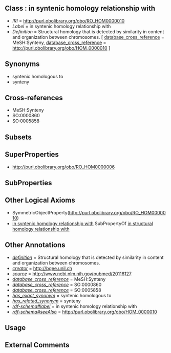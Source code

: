 
## Class : in syntenic homology relationship with

 * *IRI* = http://purl.obolibrary.org/obo/RO_HOM0000010
 * *Label* = in syntenic homology relationship with
 * *Definition* = Structural homology that is detected by similarity in content and organization between chromosomes. [ [database_cross_reference](../../ef/oboInOwl#hasDbXref.md) = MeSH:Synteny, [database_cross_reference](../../ef/oboInOwl#hasDbXref.md) = http://purl.obolibrary.org/obo/HOM_0000010 ]

## Synonyms

 * syntenic homologous to
 * synteny

## Cross-references

 * MeSH:Synteny
 * SO:0000860
 * SO:0005858

## Subsets


## SuperProperties

 * <http://purl.obolibrary.org/obo/RO_HOM0000006>

## SubProperties


## Other Logical Axioms

 * SymmetricObjectProperty(<http://purl.obolibrary.org/obo/RO_HOM0000010>)
 * [in syntenic homology relationship with](../../RO/10/RO_HOM0000010.md) SubPropertyOf [in structural homology relationship with](../../RO/06/RO_HOM0000006.md)

## Other Annotations

 * *[definition](../../IAO/15/IAO_0000115.md)* = Structural homology that is detected by similarity in content and organization between chromosomes.
 * *[creator](../../or/creator.md)* = http://bgee.unil.ch
 * *[source](../../ce/source.md)* = http://www.ncbi.nlm.nih.gov/pubmed/20116127
 * *[database_cross_reference](../../ef/oboInOwl#hasDbXref.md)* = MeSH:Synteny
 * *[database_cross_reference](../../ef/oboInOwl#hasDbXref.md)* = SO:0000860
 * *[database_cross_reference](../../ef/oboInOwl#hasDbXref.md)* = SO:0005858
 * *[has_exact_synonym](../../ym/oboInOwl#hasExactSynonym.md)* = syntenic homologous to
 * *[has_related_synonym](../../ym/oboInOwl#hasRelatedSynonym.md)* = synteny
 * *[rdf-schema#label](../../el/rdf-schema#label.md)* = in syntenic homology relationship with
 * *[rdf-schema#seeAlso](../../so/rdf-schema#seeAlso.md)* = http://purl.obolibrary.org/obo/HOM_0000010

## Usage


## External Comments

